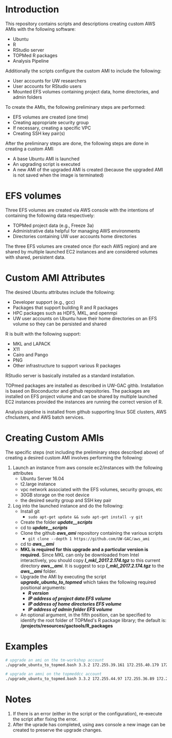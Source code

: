 # Introduction
This repository contains scripts and descriptions creating custom AWS AMIs with the following software:
- Ubuntu
- R
- RStudio server
- TOPMed R packages
- Analysis Pipeline

Additionally the scripts configure the custom AMI to include the following:
- User accounts for UW researchers
- User accounts for RStudio users
- Mounted EFS volumes containing project data, home directories, and admin folders

To create the AMIs, the following preliminary steps are performed:
- EFS volumes are created (one time)
- Creating appropriate security group
- If necessary, creating a specific VPC
- Creating SSH key pair(s)

After the preliminary steps are done, the following steps are done in creating a custom AMI:
- A base Ubuntu AMI is launched
- An upgrading script is executed
- A new AMI of the upgraded AMI is created (because the upgraded AMI is not saved when the image is terminated)

# EFS volumes
Three EFS volumes are created via AWS console with the intentions of containing the following data respectively:
- TOPMed project data (e.g., Freeze 3a)
- Administrative data helpful for managing AWS environments
- Directories containing UW user accounts home directories

The three EFS volumes are created once (for each AWS region) and are shared by multiple launched EC2 instances and are considered volumes with shared, persistent data.

# Custom AMI Attributes
The desired Ubuntu attributes  include the following:
- Developer support (e.g., gcc)
- Packages that support building R and R packages
- HPC packages such as HDF5, MKL, and openmpi
- UW user accounts on Ubuntu have their home directories on an EFS volume so they can be persisted and shared

R is built with the following support:
- MKL and LAPACK
- X11
- Cairo and Pango
- PNG
- Other infrastructure to support various R packages

RStudio server is basically installed as a standard installation.

TOPmed packages are installed as described in UW-GAC githb.  Installation is based on Bioconductor and github repositories.  The packages are installed on EFS project volume and can be shared by multiple launched EC2 instances provided the instances are running the correct version of R.

Analysis pipeline is installed from github supporting linux SGE clusters, AWS cfnclusters, and AWS batch services.

# Creating Custom AMIs
The specific steps (not including the preliminary steps described above) of creating a desired custom AMI involves performing the following:
1. Launch an instance from aws console ec2/instances with the following attributes
    - Ubuntu Server 16.04
    - t2.large instance
    - vpc network associated with the EFS volumes, security groups, etc
    - 30GB storage on the root device
    - the desired seurity group and SSH key pair
2. Log into the launched instance and do the following:
    - Install git
        - `sudo apt-get update && sudo apt-get install -y git`
    - Create the folder _**update__scripts**_
    - cd to _**update__scripts**_
    - Clone the github <i>**aws_ami**</i> repository containing the various scripts
        - `git clone --depth 1 https://github.com/UW-GAC/aws_ami`
    - cd to _**aws__ami**_
    - **MKL is required for this upgrade and a particular version is required.**   Since MKL can only be downloaded from Intel interactively, you should copy <i>**l_mkl_2017.2.174.tgz**</i> to this current directory _**aws__ami**_.  It is suggest to scp <i>**l_mkl_2017.2.174.tgz**</i> to the _**aws__ami**_ folder.
    - Upgrade the AMI by executing the script <i>**upgrade_ubuntu_to_topmed**</i> which takes the following required positional arguments:
        - _**R version**_
        - _**IP address of project data EFS volume**_
        - _**IP address of home directories EFS volume**_
        - _**IP address of admin folder EFS volume**_
    - An optional argument, in the fifth position, can be specified to identify the root folder of TOPMed's R package library; the default is: **/projects/resources/gactools/R_packages**


 # Examples
 ```bash
# upgrade an ami on the tm-workshop account
./upgrade_ubuntu_to_topmed.bash 3.3.2 172.255.39.161 172.255.40.179 172.255.41.187

# upgrade an amni on the topmeddcc account
./upgrade_ubuntu_to_topmed.bash 3.3.2 172.255.44.97 172.255.36.89 172.255.40.251
 ```
# Notes
1. If there is an error (either in the script or the configuration), re-execute the script after fixing the error.
2.  After the uprade has completed, using aws console a new image can be created to preserve the upgrade changes.
